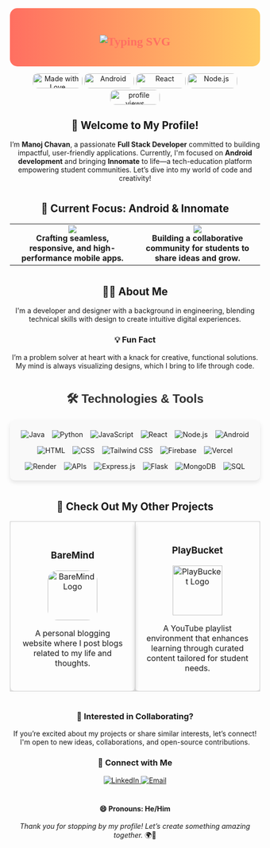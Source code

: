 
<div style="text-align: center; padding: 20px; border-radius: 15px; background: linear-gradient(to right, #ff6f61, #ffcc66);">

  <h1 style="font-family: 'Delius', cursive; font-size: 24px; color: #FF6F61; font-weight: bold;">
    <img src="https://readme-typing-svg.demolab.com?font=Delius&size=24&duration=2800&pause=800&color=FF6F61&center=true&vCenter=true&width=460&lines=Hello%2C+I'm+Manoj+Chavan;Full+Stack+Developer;Innomate+come+soon" alt="Typing SVG" />
  </h1>
  
</div>

<!-- Add this link in the <head> section of your HTML to import the font -->
<link href="https://fonts.googleapis.com/css2?family=Delius&display=swap" rel="stylesheet">


<p align="center">
  <img src="https://img.shields.io/badge/Made_with-❤️-red" alt="Made with Love" style="width: 100px; height: 30px; display: inline-block; border-radius: 10px;" />
  <img src="https://img.shields.io/badge/Android-Java-3DDC84?logo=android&logoColor=white" alt="Android" style="width: 100px; height: 30px; display: inline-block; border-radius: 10px;" />
  <img src="https://img.shields.io/badge/React-JS-61DAFB?logo=react&logoColor=white" alt="React" style="width: 100px; height: 30px; display: inline-block; border-radius: 10px;" />
  <img src="https://img.shields.io/badge/Node.js-JS-339933?logo=node.js&logoColor=white" alt="Node.js" style="width: 100px; height: 30px; display: inline-block; border-radius: 10px;" />
  <img src="https://komarev.com/ghpvc/?username=manoj-chavan-13&label=Profile%20views&color=blueviolet&style=for-the-badge" alt="profile views" style="width: 100px; height: 30px; display: inline-block; border-radius: 10px;" />
</p>



<div align="center">
  <h2>👋 Welcome to My Profile!</h2>
  <p>
    I’m <strong>Manoj Chavan</strong>, a passionate <strong>Full Stack Developer</strong> committed to building impactful, user-friendly applications. 
    Currently, I'm focused on <strong>Android development</strong> and bringing <strong>Innomate</strong> to life—a tech-education platform empowering student communities. 
    Let’s dive into my world of code and creativity!
  </p>
</div>



<h2 align="center" style="margin-top: 40px;">🌱 Current Focus: Android & Innomate</h2>

<table align="center" style="width:100%; border: none;">
  <tr>
    <td align="center" width="50%">
      <img src="https://img.shields.io/badge/Android%20Development-Java%20%7C%20Kotlin-3DDC84?style=for-the-badge&logo=android&logoColor=white" />
      <br><strong>Crafting seamless, responsive, and high-performance mobile apps.</strong>
    </td>
    <td align="center" width="50%">
      <img src="https://img.shields.io/badge/Innomate-Tech%20Community%20Platform-blue?style=for-the-badge" />
      <br><strong>Building a collaborative community for students to share ideas and grow.</strong>
    </td>
  </tr>
</table>



<div align="center" style="margin-top: 40px;">
  <h2>👨‍💻 About Me</h2>
  <p>
    I'm a developer and designer with a background in engineering, blending technical skills with design to create intuitive digital experiences.
  </p>

  <h3>💡 Fun Fact</h3>
  <p>
    I’m a problem solver at heart with a knack for creative, functional solutions. My mind is always visualizing designs, which I bring to life through code.
  </p>
</div>

<h2 align="center" style="margin-top: 40px; font-family: 'Arial', sans-serif; color: #333; font-size: 24px; font-weight: bold; text-shadow: 1px 1px 2px rgba(0, 0, 0, 0.1);">🛠️ Technologies & Tools</h2>

<div style="display: flex; flex-wrap: wrap; justify-content: center; gap: 15px; padding: 20px; background-color: #f9f9f9; border-radius: 10px; box-shadow: 0 4px 8px rgba(0, 0, 0, 0.1);">
  <img src="https://img.shields.io/badge/Java-ED8B00?style=for-the-badge&logo=java&logoColor=white" alt="Java" style="transition: transform 0.3s;" onmouseover="this.style.transform='scale(1.1)'" onmouseout="this.style.transform='scale(1)'"/>
  <img src="https://img.shields.io/badge/Python-3776AB?style=for-the-badge&logo=python&logoColor=white" alt="Python" style="transition: transform 0.3s;" onmouseover="this.style.transform='scale(1.1)'" onmouseout="this.style.transform='scale(1)'"/>
  <img src="https://img.shields.io/badge/JavaScript-F7DF1E?style=for-the-badge&logo=javascript&logoColor=black" alt="JavaScript" style="transition: transform 0.3s;" onmouseover="this.style.transform='scale(1.1)'" onmouseout="this.style.transform='scale(1)'"/>
  <img src="https://img.shields.io/badge/React-JS-61DAFB?style=for-the-badge&logo=react&logoColor=white" alt="React" style="transition: transform 0.3s;" onmouseover="this.style.transform='scale(1.1)'" onmouseout="this.style.transform='scale(1)'"/>
  <img src="https://img.shields.io/badge/Node.js-JS-339933?style=for-the-badge&logo=node.js&logoColor=white" alt="Node.js" style="transition: transform 0.3s;" onmouseover="this.style.transform='scale(1.1)'" onmouseout="this.style.transform='scale(1)'"/>
  <img src="https://img.shields.io/badge/Android-Java-3DDC84?style=for-the-badge&logo=android&logoColor=white" alt="Android" style="transition: transform 0.3s;" onmouseover="this.style.transform='scale(1.1)'" onmouseout="this.style.transform='scale(1)'"/>
  <img src="https://img.shields.io/badge/HTML-E34F26?style=for-the-badge&logo=html5&logoColor=white" alt="HTML" style="transition: transform 0.3s;" onmouseover="this.style.transform='scale(1.1)'" onmouseout="this.style.transform='scale(1)'"/>
  <img src="https://img.shields.io/badge/CSS-1572B6?style=for-the-badge&logo=css3&logoColor=white" alt="CSS" style="transition: transform 0.3s;" onmouseover="this.style.transform='scale(1.1)'" onmouseout="this.style.transform='scale(1)'"/>
  <img src="https://img.shields.io/badge/Tailwind%20CSS-06B6D4?style=for-the-badge&logo=tailwind-css&logoColor=white" alt="Tailwind CSS" style="transition: transform 0.3s;" onmouseover="this.style.transform='scale(1.1)'" onmouseout="this.style.transform='scale(1)'"/>
  <img src="https://img.shields.io/badge/Firebase-FFCA28?style=for-the-badge&logo=firebase&logoColor=black" alt="Firebase" style="transition: transform 0.3s;" onmouseover="this.style.transform='scale(1.1)'" onmouseout="this.style.transform='scale(1)'"/>
  <img src="https://img.shields.io/badge/Vercel-000000?style=for-the-badge&logo=vercel&logoColor=white" alt="Vercel" style="transition: transform 0.3s;" onmouseover="this.style.transform='scale(1.1)'" onmouseout="this.style.transform='scale(1)'"/>
  <img src="https://img.shields.io/badge/Render-00BFFF?style=for-the-badge&logo=render&logoColor=white" alt="Render" style="transition: transform 0.3s;" onmouseover="this.style.transform='scale(1.1)'" onmouseout="this.style.transform='scale(1)'"/>
  <img src="https://img.shields.io/badge/APIs-3DDC84?style=for-the-badge&logo=api&logoColor=white" alt="APIs" style="transition: transform 0.3s;" onmouseover="this.style.transform='scale(1.1)'" onmouseout="this.style.transform='scale(1)'"/>
  <img src="https://img.shields.io/badge/Express.js-404D59?style=for-the-badge&logo=express&logoColor=white" alt="Express.js" style="transition: transform 0.3s;" onmouseover="this.style.transform='scale(1.1)'" onmouseout="this.style.transform='scale(1)'"/>
  <img src="https://img.shields.io/badge/Flask-000000?style=for-the-badge&logo=flask&logoColor=white" alt="Flask" style="transition: transform 0.3s;" onmouseover="this.style.transform='scale(1.1)'" onmouseout="this.style.transform='scale(1)'"/>
  <img src="https://img.shields.io/badge/MongoDB-47A248?style=for-the-badge&logo=mongodb&logoColor=white" alt="MongoDB" style="transition: transform 0.3s;" onmouseover="this.style.transform='scale(1.1)'" onmouseout="this.style.transform='scale(1)'"/>
  <img src="https://img.shields.io/badge/SQL-003B57?style=for-the-badge&logo=mysql&logoColor=white" alt="SQL" style="transition: transform 0.3s;" onmouseover="this.style.transform='scale(1.1)'" onmouseout="this.style.transform='scale(1)'"/>
</div>


<h2 align="center" style="margin-top: 40px;">🌟 Check Out My Other Projects</h2>

<table align="center" style="width: 100%; border-collapse: collapse;">
  <tr>
    <td align="center" style="border: 1px solid #ccc; border-radius: 8px; padding: 20px; width: 50%; text-align: center; box-shadow: 0 4px 8px rgba(0, 0, 0, 0.2);">
      <h3>BareMind</h3>
      <a href="https://baremind.fun" target="_blank">
        <img src="https://baremind.fun/logo.jpeg" alt="BareMind Logo" style="width: 100px; height: auto; border-radius: 20px;" />
      </a>
      <p>
         A personal blogging website where I post blogs related to my life and thoughts.
      </p>
    </td>
    <td align="center" style="border: 1px solid #ccc; border-radius: 8px; padding: 20px; width: 50%; text-align: center; box-shadow: 0 4px 8px rgba(0, 0, 0, 0.2);">
      <h3>PlayBucket</h3>
      <a href="https://playbucket.baremind.fun" target="_blank">
        <img src="https://playbucket.baremind.fun/logo.png" alt="PlayBucket Logo" style="width: 100px; height: auto;" />
      </a>
      <p>
        A YouTube playlist environment that enhances learning through curated content tailored for student needs.
      </p>
    </td>
  </tr>
</table>



<h3 align="center" style="margin-top: 40px;">🤝 Interested in Collaborating?</h3>
<p align="center">If you’re excited about my projects or share similar interests, let’s connect! I'm open to new ideas, collaborations, and open-source contributions.</p>

<h3 align="center">💬 Connect with Me</h3>
<p align="center">
  <a href="https://www.linkedin.com/in/manojchavan1311" target="_blank">
    <img src="https://img.shields.io/badge/LinkedIn-0077B5?logo=linkedin&logoColor=white" alt="LinkedIn" />
  </a>
  <a href="mailto:hello@minta.in" target="_blank">
    <img src="https://img.shields.io/badge/Email-hello%40minta.in-D14836?logo=gmail&logoColor=white" alt="Email" />
  </a>
</p>


<h4 align="center" style="margin-top: 40px;">😄 Pronouns: He/Him</h4>

<p align="center">
  <em>Thank you for stopping by my profile! Let’s create something amazing together.</em> 🌍🚀
</p>
